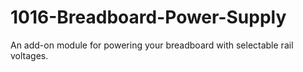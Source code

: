 # 1016-Breadboard-Power-Supply

An add-on module for powering your breadboard with selectable rail voltages.
